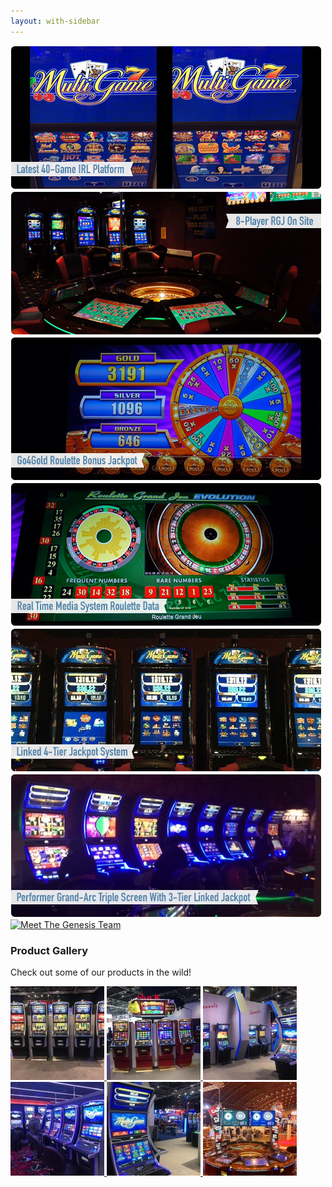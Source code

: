 ```yaml
---
layout: with-sidebar
---
```


<div class="content">
  <main class="main">
    <div id="banner"><img loading="lazy" class="alignnone wp-image-570 size-full"
        src="/images/multigame.jpg" alt="LinkedPerformers" width="500" height="230" /><img loading="lazy"
        class="alignnone wp-image-570 size-full" src="/images/big-roulette.jpg" alt="LinkedPerformers"
        width="500" height="230" /><img loading="lazy" class="alignnone wp-image-570 size-full"
        src="/images/screen1.jpg" alt="LinkedPerformers" width="500" height="230" /><img loading="lazy"
        class="alignnone wp-image-570 size-full" src="/images/screen2.jpg" alt="LinkedPerformers"
        width="500" height="230" /><img loading="lazy" class="alignnone wp-image-570 size-full"
        src="/images/LinkedPerformers-1.jpg" alt="LinkedPerformers" width="500" height="230" /><img
        loading="lazy" class="alignnone wp-image-564 size-full" src="/images/PGATripleScreenA-1.jpg" alt=""
        width="500" height="230" /><a href="meet-the-team/index.html"><img loading="lazy"
          class="alignnone size-full wp-image-382" title="Meet The Genesis Team" src="/images/banner4.jpg"
          alt="Meet The Genesis Team" width="500" height="230"
          srcset="/images/banner4.jpg 500w, /images/banner4-300x138.jpg 300w"
          sizes="(max-width: 500px) 100vw, 500px" /></a></div>
    <div class="moregames clearfix">
      <h3>Product Gallery</h3>
      <p>Check out some of our products in the wild!</p>
      <p>
        <a href="/images/IMG_6411.jpg" data-lightbox="image-1">
            <img loading="lazy" src="/images/IMG_6411-150x150.jpg" alt="" width="150" height="150" />
        </a>
        <a href="/images/IMG_6414.jpg" data-lightbox="image-2">
            <img loading="lazy" src="/images/IMG_6414-150x150.jpg" alt="" width="150" height="150" />
        </a>
        <a href="/images/IMG_6394.jpg" data-lightbox="image-3">
            <img loading="lazy" src="/images/IMG_6394-150x150.jpg" alt="" width="150" height="150" />
        </a>
        <a href="/images/IMG_6370.jpg" data-lightbox="image-4">
            <img loading="lazy" src="/images/IMG_6370-150x150.jpg" alt="" width="150" height="150" />
        </a>
        <a href="/images/IMG_6395.jpg" data-lightbox="image-5">
            <img loading="lazy" src="/images/IMG_6395-150x150.jpg" alt="" width="150" height="150" />
        </a>
        <a href="/images/longhorn2.jpg" data-lightbox="image-6">
            <img loading="lazy" src="/images/longhorn2-150x150.jpg" alt="" width="150" height="150" />
        </a>
      </p>
    </div>
  </main>
</div>